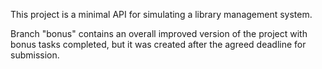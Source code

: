 This project is a minimal API for simulating a library management system. 

Branch "bonus" contains an overall improved version of the project with bonus tasks completed, but it was created after the agreed deadline for submission.
